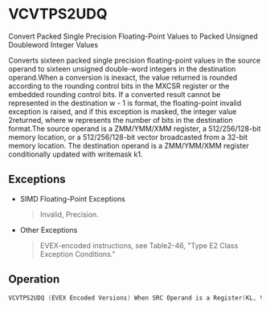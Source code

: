 # VCVTPS2UDQ

Convert Packed Single Precision Floating-Point Values to Packed Unsigned Doubleword Integer Values

Converts sixteen packed single precision floating-point values in the source operand to sixteen unsigned double-word integers in the destination operand.When a conversion is inexact, the value returned is rounded according to the rounding control bits in the MXCSR register or the embedded rounding control bits.
If a converted result cannot be represented in the destination w - 1 is format, the floating-point invalid exception is raised, and if this exception is masked, the integer value 2returned, where w represents the number of bits in the destination format.The source operand is a ZMM/YMM/XMM register, a 512/256/128-bit memory location, or a 512/256/128-bit vector broadcasted from a 32-bit memory location.
The destination operand is a ZMM/YMM/XMM register conditionally updated with writemask k1.


## Exceptions

- SIMD Floating-Point Exceptions
  > Invalid, Precision.
- Other Exceptions
  > EVEX-encoded instructions, see Table2-46,
  >  "Type E2 Class Exception Conditions."

## Operation

```C
VCVTPS2UDQ (EVEX Encoded Versions) When SRC Operand is a Register(KL, VL) = (4, 128), (8, 256), (16, 512)IF (VL = 512) AND (EVEX.b = 1) THENSET_ROUNDING_MODE_FOR_THIS_INSTRUCTION(EVEX.RC);ELSE SET_ROUNDING_MODE_FOR_THIS_INSTRUCTION(MXCSR.RC);FI;FOR j := 0 TO KL-1i := j * 32IF k1[j] OR *no writemask*THEN DEST[i+31:i] :=Convert_Single_Precision_Floating_Point_To_UInteger(SRC[i+31:i])ELSE IF *merging-masking*; merging-maskingTHEN *DEST[i+31:i] remains unchanged*ELSE ; zeroing-maskingDEST[i+31:i] := 0FIFI;ENDFORDEST[MAXVL-1:VL] := 0VCVTPS2UDQ (EVEX Encoded Versions) When SRC Operand is a Memory Source(KL, VL) = (4, 128), (8, 256), (16, 512)FOR j := 0 TO KL-1i := j * 32IF k1[j] OR *no *THEN IF (EVEX.b = 1) THENDEST[i+31:i] :=Convert_Single_Precision_Floating_Point_To_UInteger(SRC[31:0])ELSE DEST[i+31:i] :=Convert_Single_Precision_Floating_Point_To_UInteger(SRC[i+31:i])FI;ELSE IF *merging-masking*; merging-maskingTHEN *DEST[i+31:i] remains unchanged*ELSE ; zeroing-maskingDEST[i+31:i] := 0FIFI;ENDFORDEST[MAXVL-1:VL] :=Intel C/C++ Compiler Intrinsic EquivalentVCVTPS2UDQ __m512i _mm512_cvtps_epu32( __m512 a);VCVTPS2UDQ __m512i _mm512_mask_cvtps_epu32( __m512i s, __mmask16 k, __m512 a);VCVTPS2UDQ __m512i _mm512_maskz_cvtps_epu32( __mmask16 k, __m512 a);VCVTPS2UDQ __m512i _mm512_cvt_roundps_epu32( __m512 a, int r);VCVTPS2UDQ __m512i _mm512_mask_cvt_roundps_epu32( __m512i s, __mmask16 k, __m512 a, int r);VCVTPS2UDQ __m512i _mm512_maskz_cvt_roundps_epu32( __mmask16 k, __m512 a, int r);VCVTPS2UDQ __m256i _mm256_cvtps_epu32( __m256d a);VCVTPS2UDQ __m256i _mm256_mask_cvtps_epu32( __m256i s, __mmask8 k, __m256 a);VCVTPS2UDQ __m256i _mm256_maskz_cvtps_epu32( __mmask8 k, __m256 a);VCVTPS2UDQ __m128i _mm_cvtps_epu32( __m128 a);VCVTPS2UDQ __m128i _mm_mask_cvtps_epu32( __m128i s, __mmask8 k, __m128 a);VCVTPS2UDQ __m128i _mm_maskz_cvtps_epu32( __mmask8 k, __m128 a);
```
